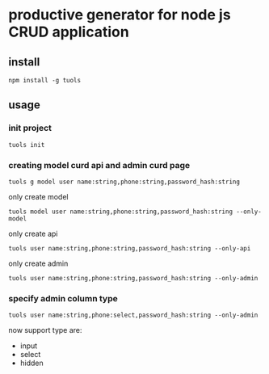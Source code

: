 # productive generator for node js CRUD application

## install

```
npm install -g tuols
```

## usage

### init project

```
tuols init
```

### creating model curd api and admin curd page

```
tuols g model user name:string,phone:string,password_hash:string
```

only create model

```
tuols model user name:string,phone:string,password_hash:string --only-model
```

only create api

```
tuols user name:string,phone:string,password_hash:string --only-api
```

only create admin

```
tuols user name:string,phone:string,password_hash:string --only-admin
```

### specify admin column type

```
tuols user name:string,phone:select,password_hash:string --only-admin
```

now support type are:

- input
- select
- hidden
